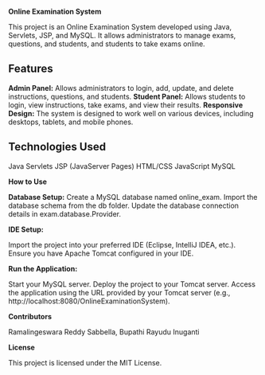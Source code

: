 **Online Examination System**

This project is an Online Examination System developed using Java, Servlets, JSP, and MySQL. It allows administrators to manage exams, questions, and students, and students to take exams online.

**Features**
---------
**Admin Panel:** Allows administrators to login, add, update, and delete instructions, questions, and students.
**Student Panel:** Allows students to login, view instructions, take exams, and view their results.
**Responsive Design:** The system is designed to work well on various devices, including desktops, tablets, and mobile phones.

**Technologies Used**
----------------------
Java
Servlets
JSP (JavaServer Pages)
HTML/CSS
JavaScript
MySQL

**How to Use**

**Database Setup:**
Create a MySQL database named online_exam.
Import the database schema from the db folder.
Update the database connection details in exam.database.Provider.

**IDE Setup:**

Import the project into your preferred IDE (Eclipse, IntelliJ IDEA, etc.).
Ensure you have Apache Tomcat configured in your IDE.

**Run the Application:**

Start your MySQL server.
Deploy the project to your Tomcat server.
Access the application using the URL provided by your Tomcat server (e.g., http://localhost:8080/OnlineExaminationSystem).

**Contributors**

Ramalingeswara Reddy Sabbella,
Bupathi Rayudu Inuganti

**License**

This project is licensed under the MIT License.
